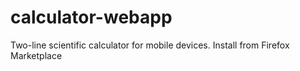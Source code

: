 # calculator-webapp
Two-line scientific calculator for mobile devices. Install from Firefox Marketplace
